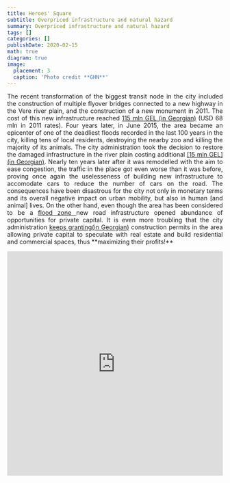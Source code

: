 ```yaml
---
title: Heroes' Square
subtitle: Overpriced infrastructure and natural hazard
summary: Overpriced infrastructure and natural hazard
tags: []
categories: []
publishDate: 2020-02-15
math: true
diagram: true
image:
  placement: 3
  caption: 'Photo credit **GHN**'
---
```

<p align="justify">
The recent transformation of the biggest transit node in the city included the construction of multiple flyover bridges connected to a new highway in the Vere river plain, and the construction of a new monument in 2011. The cost of this new infrastructure reached <a href="https://idfi.ge/ge/news-66"> 115 mln GEL (in Georgian)</a> (USD 68 mln in 2011 rates). Four years later, in June 2015, the area became an epicenter of one of the deadliest floods recorded in the last 100 years in the city, killing tens of local residents, destroying the nearby zoo and killing the majority of its animals. The city administration took the decision to restore the damaged infrastructure in the river plain costing additional <a href="http://tbilisi.gov.ge/news/1358">[15 mln GEL] (in Georgian)</a>.
Nearly ten years later after it was remodelled with the aim to ease congestion, the traffic in the place got even worse than it was before, proving once again the uselesseness of building new infrastructure to accomodate cars to reduce the number of cars on the road.
The consequences have been disastrous for the city not only in monetary terms and its overall negative impact on urban mobility, but also in human [and animal] lives. 
On the other hand, even though the area has been considered to be a <a href="http://www.wmo.int/pages/prog/hwrp/RA6/documents/2016/session3/Flash-Flood-events-Georgia2015-Megrelidze.pdf">flood zone </a> new road infrastructure opened abundance of opportunities for private capital. It is even more troubling that the city administration <a href="https://netgazeti.ge/news/339122/"> keeps granting(in Georgian)</a> construction permits in the area allowing private capital to speculate with real estate and build residential and commercial spaces, thus **maximizing their profits!** </p>

<div><iframe frameborder="0" class="juxtapose" width="100%" height="525" src="https://cdn.knightlab.com/libs/juxtapose/latest/embed/index.html?uid=290408d6-4320-11e9-9c6a-0edaf8f81e27"></iframe></div>
